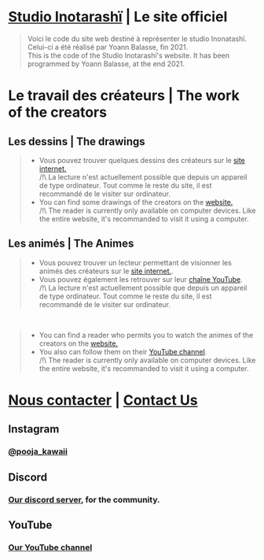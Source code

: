 # [Studio Inotarashï](https://studio-inotarashi.github.io) | Le site officiel
> Voici le code du site web destiné à représenter le studio Inonatashï. Celui-ci a été réalisé par Yoann Balasse, fin 2021. <br>
> This is the code of the Studio Inotarashï's website. It has been programmed by Yoann Balasse, at the end 2021.<br>
# Le travail des créateurs | The work of the creators

## Les dessins | The drawings

> * Vous pouvez trouver quelques dessins des créateurs sur le [site internet.](https://studio-inotarashi.github.io/Nos_Creations/nos_dessins.html)<br>
> /!\ La lecture n'est actuellement possible que depuis un appareil de type ordinateur. Tout comme le reste du site, il est recommandé de le visiter sur ordinateur.<br>
> * You can find some drawings of the creators on the [website.](https://studio-inotarashi.github.io/Nos_Creations/nos_dessins.html)<br>
> /!\ The reader is currently only available on computer devices. Like the entire website, it's recommanded to visit it using a computer.<br>

## Les animés | The Animes

> * Vous pouvez trouver un lecteur permettant de visionner les animés des créateurs sur le [site internet.](https://studio-inotarashi.github.io/Nos_Creations/nos_animes.html).<br>
> * Vous pouvez également les retrouver sur leur [chaîne YouTube](https://www.youtube.com/channel/UCK2jKab8xf8hXk1VLD25X4w).<br>
> /!\ La lecture n'est actuellement possible que depuis un appareil de type ordinateur. Tout comme le reste du site, il est recommandé de le visiter sur ordinateur.<br>

<br>

> * You can find a reader who permits you to watch the animes of the creators on the [website.](https://studio-inotarashi.github.io/Nos_Creations/nos_animes.html)<br>
> * You also can follow them on their [YouTube channel](https://www.youtube.com/channel/UCK2jKab8xf8hXk1VLD25X4w).<br>
> /!\ The reader is currently only available on computer devices. Like the entire website, it's recommanded to visit it using a computer.<br>

# [Nous contacter](https://studio-inotarashi.github.io/nous_contacter.html) | [Contact Us](https://studio-inotarashi.github.io/nous_contacter.html)

## Instagram

### [@pooja_kawaii](https://instagram.com/pooja_kawaii)

## Discord

### [Our discord server](https://discord.gg/K2mKUpMwZU), for the community.

## YouTube

### [Our YouTube channel](https://www.youtube.com/channel/UCK2jKab8xf8hXk1VLD25X4w)
